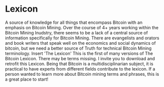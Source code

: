 # Lexicon
A source of knowledge for all things that encompass Bitcoin with an emphasis on Bitcoin Mining. 
Over the course of 4+ years working within the Bitcoin Mining Inudstry, there seems to be a lack of a central source of information specifically for Bitcoin Mining. 
There are evangelists and orators and book writers that speak well on the economics and social dynamics of bitcoin, but we need a better source of Truth for technical Bitcoin Mining terminology.
Insert 'The Lexicon'
This is the first of many versions of The Bitcoin Lexicon. There may be terms missing. 
I invite you to download and retrofit this Lexicon. 
Being that Bitcoin is a multidisciplinarian subject, it is practical to have experts from different fields contribute to the lexicon. 
If a person wanted to learn more about Bitcoin mining terms and phrases, this is a great place to start!
